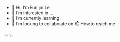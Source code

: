 - 👋 Hi, I’m Eun jin Le
- 👀 I’m interested in ...
- 🌱 I’m currently learning
- 💞️ I’m looking to collaborate on 
 📫 How to reach me

 ✨  ✨
